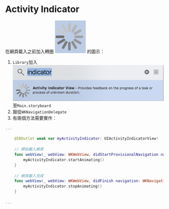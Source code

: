 # Activity Indicator

在網頁載入之前加入轉圈 ![](../.gitbook/assets/ying-mu-kuai-zhao-20190121-xia-wu-5.58.26%20%281%29.png) 的圖示：

1. `Library`加入 ![](../.gitbook/assets/ying-mu-kuai-zhao-20190121-xia-wu-5.49.03.png) 至`Main.storyboard`
2. 服從`WKNavigationDelegate`
3. 有兩個方法需要實作：

```swift
...

    @IBOutlet weak var myActivityIndicator: UIActivityIndicatorView!
      
    // 開始載入網頁  
    func webView(_ webView: WKWebView, didStartProvisionalNavigation navigation: WKNavigation!) {
        myActivityIndicator.startAnimating()
    }
    
    // 網頁載入完成
    func webView(_ webView: WKWebView, didFinish navigation: WKNavigation!) {
        myActivityIndicator.stopAnimating()
    }

...
```

